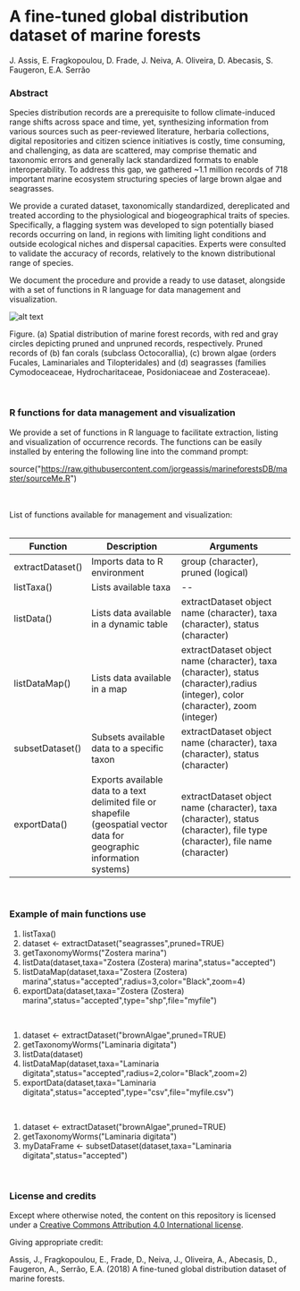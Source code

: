 # A fine-tuned global distribution dataset of marine forests

J. Assis, E. Fragkopoulou, D. Frade, J. Neiva, A. Oliveira, D. Abecasis, S. Faugeron, E.A. Serrão

### Abstract

Species distribution records are a prerequisite to follow climate-induced range shifts across space and time, yet, synthesizing information from various sources such as peer-reviewed literature, herbaria collections, digital repositories and citizen science initiatives is costly, time consuming, and challenging, as data are scattered, may comprise thematic and taxonomic errors and generally lack standardized formats to enable interoperability. To address this gap, we gathered ~1.1 million records of 718 important marine ecosystem structuring species of large brown algae and seagrasses. 

We provide a curated dataset, taxonomically standardized, dereplicated and treated according to the physiological and biogeographical traits of species. Specifically, a flagging system was developed to sign potentially biased records occurring on land, in regions with limiting light conditions and outside ecological niches and dispersal capacities. Experts were consulted to validate the accuracy of records, relatively to the known distributional range of species. 

We document the procedure and provide a ready to use dataset, alongside with a set of functions in R language for data management and visualization.
<br>

![alt text](https://github.com/jorgeassis/marineforestsDB/raw/master/Data/mainFigure.png "Main Figure")

Figure. (a) Spatial distribution of marine forest records, with red and gray circles depicting pruned and unpruned records, respectively. Pruned records of (b) fan corals (subclass Octocorallia), (c) brown algae (orders Fucales, Laminariales and Tilopteridales) and (d) seagrasses (families Cymodoceaceae, Hydrocharitaceae, Posidoniaceae and Zosteraceae).

<br>

### R functions for data management and visualization

We provide a set of functions in R language to facilitate extraction, listing and visualization of occurrence records. The functions can be easily installed by entering the following line into the command prompt:

source("https://raw.githubusercontent.com/jorgeassis/marineforestsDB/master/sourceMe.R")

<br>
<br>
List of functions available for management and visualization:
<br>
<br>

Function | Description | Arguments
------------ | ------------- | -------------
extractDataset() | Imports data to R environment | group (character), pruned (logical)
listTaxa() | Lists available taxa | --
listData() | Lists data available in a dynamic table | extractDataset object name  (character), taxa (character), status (character)
listDataMap() | Lists data available in a map | extractDataset object name  (character), taxa (character), status (character),radius (integer), color (character), zoom (integer)
subsetDataset() | Subsets available data to a specific taxon | extractDataset object name (character), taxa (character), status (character)
exportData() | Exports available data to a text delimited file or shapefile (geospatial vector data for geographic information systems) | extractDataset object name (character), taxa (character), status (character), file type (character), file name (character)

<br>

### Example of main functions use

1. listTaxa()
2. dataset <- extractDataset("seagrasses",pruned=TRUE)<br>
3. getTaxonomyWorms("Zostera marina")<br>
4. listData(dataset,taxa="Zostera (Zostera) marina",status="accepted")<br>
5. listDataMap(dataset,taxa="Zostera (Zostera) marina",status="accepted",radius=3,color="Black",zoom=4)<br>
6. exportData(dataset,taxa="Zostera (Zostera) marina",status="accepted",type="shp",file="myfile")

<br>

1. dataset <- extractDataset("brownAlgae",pruned=TRUE)<br>
2. getTaxonomyWorms("Laminaria digitata")<br>
3. listData(dataset)<br>
4. listDataMap(dataset,taxa="Laminaria digitata",status="accepted",radius=2,color="Black",zoom=2)<br>
5. exportData(dataset,taxa="Laminaria digitata",status="accepted",type="csv",file="myfile.csv")

<br>

1. dataset <- extractDataset("brownAlgae",pruned=TRUE)<br>
2. getTaxonomyWorms("Laminaria digitata")<br>
3. myDataFrame <- subsetDataset(dataset,taxa="Laminaria digitata",status="accepted")

<br>

### License and credits 

Except where otherwise noted, the content on this repository is licensed under a [Creative Commons Attribution 4.0 International license](https://creativecommons.org/licenses/by/4.0/).

Giving appropriate credit:

Assis, J., Fragkopoulou, E., Frade, D., Neiva, J., Oliveira, A., Abecasis, D., Faugeron, A., Serrão, E.A. (2018) A fine-tuned global distribution dataset of marine forests.
